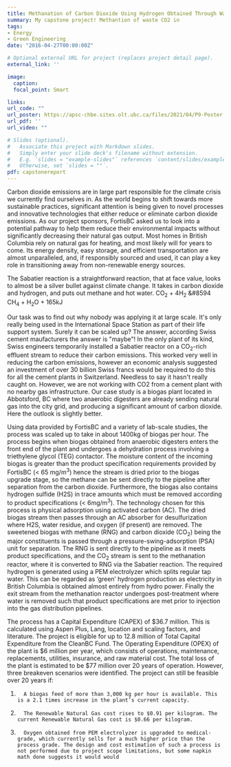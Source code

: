 ```yaml
---
title: Methanation of Carbon Dioxide Using Hydrogen Obtained Through Water Electrolysis
summary: My capstone project! Methantion of waste CO2 in 
tags:
- Energy
- Green Engineering
date: "2016-04-27T00:00:00Z"

# Optional external URL for project (replaces project detail page).
external_link: ''

image:
  caption: 
  focal_point: Smart

links:
url_code: ""
url_poster: https://apsc-chbe.sites.olt.ubc.ca/files/2021/04/P9-Poster.pdf
url_pdf: ''
url_video: ""

# Slides (optional).
#   Associate this project with Markdown slides.
#   Simply enter your slide deck's filename without extension.
#   E.g. `slides = "example-slides"` references `content/slides/example-slides.md`.
#   Otherwise, set `slides = ""`.
pdf: capstonereport
---
```


Carbon dioxide emissions are in large part responsible for the climate crisis we currently find ourselves in. As the world begins to shift towards more sustainable practices, significant attention is being given to novel processes and innovative technologies that either reduce or eliminate carbon dioxide emissions. As our project sponsors, FortisBC asked us to look into a potential pathway to help them reduce their environmental impacts without significantly decreasing their natural gas output. Most homes in British Columbia rely on natural gas for heating, and most likely will for years to come. Its energy density, easy storage, and efficient transportation are almost unparalleled, and, if responsibly sourced and used, it can play a key role in transitioning away from non-renewable energy sources.

The Sabatier reaction is a straightforward reaction, that at face value, looks to almost be a silver bullet against climate change. It takes in carbon dioxide and hydrogen, and puts out methane and hot water. 
CO<sub>2</sub> + 4H<sub>2</sub> &#8594 CH<sub>4</sub> + H<sub>2</sub>O + 165kJ

Our task was to find out why nobody was applying it at large scale. It's only really being used in the International Space Station as part of their life support system. Surely it can be scaled up? The answer, according Swiss cement maufacturers the answer is "maybe"! In the only plant of its kind, Swiss engineers temporarily installed a Sabatier reactor on a CO<sub>2</sub>-rich effluent stream to reduce their carbon emissions. This worked very well in reducing the carbon emissions, however an economic analysis suggested an investment of over 30 billion Swiss francs would be required to do this for all the cement plants in Switzerland. Needless to say it hasn't really caught on. However, we are not working with CO2 from a cement plant with no nearby gas infrastructure. Our case study is a biogas plant located in Abbotsford, BC where two anaerobic digesters are already sending natural gas into the city grid, and producing a significant amount of carbon dioxide. Here the outlook is slightly better.

Using data provided by FortisBC and a variety of lab-scale studies, the process was scaled up to take in about 1400kg of biogas per hour. The process begins when biogas obtained from anaerobic digesters enters the front end of the plant and undergoes a dehydration process involving a triethylene glycol (TEG) contactor. The moisture content of the incoming biogas is greater than the product specification requirements provided by FortisBC (< 65 mg/m<sup>3</sup>) hence the stream is dried prior to the biogas upgrade stage, so the methane can be sent directly to the pipeline after separation from the carbon dioxide. Furthermore, the biogas also contains hydrogen sulfide (H2S) in trace amounts which must be removed according to product specifications (< 6mg/m<sup>3</sup>). The technology chosen for this process is physical adsorption using activated carbon (AC). The dried biogas stream then passes through an AC absorber for desulfurization where H2S, water residue, and oxygen (if present) are removed. The sweetened biogas with methane (RNG) and carbon dioxide (CO<sub>2</sub>) being the major constituents is passed through a pressure-swing-adsorption (PSA) unit for separation. The RNG is sent directly to the pipeline as it meets product specifications, and the CO<sub>2</sub> stream is sent to the methanation reactor, where it is converted to RNG via the Sabatier reaction. The required hydrogen is generated using a PEM electrolyzer which splits regular tap water. This can be regarded as ‘green’ hydrogen production as electricity in British Columbia is obtained almost entirely from hydro power. Finally the exit stream from the methanation reactor undergoes post-treatment where water is removed such that product specifications are met prior to injection into the gas distribution pipelines.

The process has a Capital Expenditure (CAPEX) of $36.7 million. This is calculated using Aspen Plus, Lang, location and scaling factors, and literature. The project is eligible for up to 12.8 million of Total Capital Expenditure from the CleanBC Fund. The Operating Expenditure (OPEX) of the plant is $6 million per year, which consists of operations, maintenance, replacements, utilities, insurance, and raw material cost. The total loss of the plant is estimated to be $77 million over 20 years of operation. However, three breakeven scenarios were identified. The project can still be feasible over 20 years if:
1.       A biogas feed of more than 3,000 kg per hour is available. This is a 2.1 times increase in the plant’s current capacity.
2.       The Renewable Natural Gas cost rises to $0.91 per kilogram. The current Renewable Natural Gas cost is $0.66 per kilogram.
3.       Oxygen obtained from PEM electrolyzer is upgraded to medical-grade, which currently sells for a much higher price than the process grade. The design and cost estimation of such a process is not performed due to project scope limitations, but some napkin math done suggests it would would 

